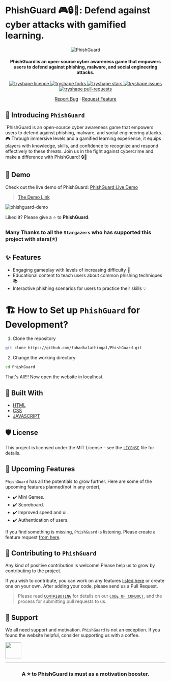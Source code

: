 # PhishGuard 🎮🔒🚀: Defend against cyber attacks with gamified learning.

<p align="center">
<img src="https://github.com/fuhadkalathingal/PhishGuard/assets/115918224/0366299b-1da5-489b-8c74-497aa8ae20ee" alt="PhishGuard"/>
<p/>

<h4 align="center">PhishGuard is an open-source cyber awareness game that empowers users to defend against phishing, malware, and social engineering attacks.</h4>

<p align="center">
<a href="https://github.com/fuhadkalathingal/PhishGuard/blob/master/LICENSE" target="blank">
<img src="https://img.shields.io/github/license/fuhadkalathingal/PhishGuard?style=flat-square" alt="tryshape licence" />
</a>
<a href="https://github.com/fuhadkalathingal/PhishGuard/fork" target="blank">
<img src="https://img.shields.io/github/forks/fuhadkalathingal/PhishGuard?style=flat-square" alt="tryshape forks"/>
</a>
<a href="https://github.com/fuhadkalathingal/PhishGuard/stargazers" target="blank">
<img src="https://img.shields.io/github/stars/fuhadkalathingal/PhishGuard?style=flat-square" alt="tryshape stars"/>
</a>
<a href="https://github.com/fuhadkalathingal/PhishGuard/issues" target="blank">
<img src="https://img.shields.io/github/issues/fuhadkalathingal/PhishGuard?style=flat-square" alt="tryshape issues"/>
</a>
<a href="https://github.com/fuhadkalathingal/PhishGuard/pulls" target="blank">
<img src="https://img.shields.io/github/issues-pr/fuhadkalathingal/PhishGuard?style=flat-square" alt="tryshape pull-requests"/>
</a>


<p align="center">
    <a href="https://github.com/fuhadkalathingal/PhishGuard/issues/new/choose">Report Bug</a>
    ·
    <a href="https://github.com/fuhadkalathingal/PhishGuard/issues/new/choose">Request Feature</a>
</p>

## 👋 Introducing `PhishGuard`
`PhishGuard is an open-source cyber awareness game that empowers users to defend against phishing, malware, and social engineering attacks. 🎮 Through immersive levels and a gamified learning experience, it equips players with knowledge, skills, and confidence to recognize and respond effectively to these threats. Join us in the fight against cybercrime and make a difference with PhishGuard! 🔒🚀

## 🚀 Demo
Check out the live demo of PhishGuard: [PhishGuard Live Demo](https://fuhadkalathingal.github.io/PhishGuard/)

> [The Demo Link](https://fuhadkalathingal.github.io/PhishGuard/)

![phishguard-demo](https://github.com/fuhadkalathingal/PhishGuard/assets/115918224/45043d23-79ef-4b14-b741-688c59a7c5ef)


Liked it? Please give a ⭐️ to <b>PhishGuard</b>.

### Many Thanks to all the `Stargazers` who has supported this project with stars(⭐)

## ✨ Features

- Engaging gameplay with levels of increasing difficulty 🚀
- Educational content to teach users about common phishing techniques 📚
- Interactive phishing scenarios for users to practice their skills 💡

# 🏗️ How to Set up `PhishGuard` for Development?

1. Clone the repository

```bash
git clone https://github.com/fuhadkalathingal/PhishGuard.git
```

2. Change the working directory

```bash
cd PhishGuard
```

That's All!!! Now open the website in localhost.

## 🍔 Built With
- [HTML](https://en.m.wikipedia.org/wiki/HTML)
- [CSS](https://en.m.wikipedia.org/wiki/CSS)
- [JAVASCRIPT](https://en.m.wikipedia.org/wiki/JavaScript)

## 🛡️ License
This project is licensed under the MIT License - see the [`LICENSE`](LICENSE) file for details.

## 🦄 Upcoming Features
`PhishGuard` has all the potentials to grow further. Here are some of the upcoming features planned(not in any order),

- ✔️ Mini Games.
- ✔️ Scoreboard.
- ✔️ Improved speed and ui.
- ✔️ Authentication of users.

If you find something is missing, `PhishGuard` is listening. Please create a feature request [from here](https://github.com/fuhadkalathingal/PhishGuard/issues/new/choose).

## 🤝 Contributing to `PhishGuard`
Any kind of positive contribution is welcome! Please help us to grow by contributing to the project.

If you wish to contribute, you can work on any features [listed here](https://github.com/fuhadkalathingal/PhishGuard#-upcoming-features) or create one on your own. After adding your code, please send us a Pull Request.

> Please read [`CONTRIBUTING`](CONTRIBUTING.md) for details on our [`CODE OF CONDUCT`](CODE_OF_CONDUCT.md), and the process for submitting pull requests to us.

## 🙏 Support

We all need support and motivation. `PhishGuard` is not an exception. If you found the website helpful, consider supporting us with a coffee.

<a href="https://bmc.link/PhishGuard">
    <img src="https://cdn.buymeacoffee.com/buttons/v2/default-yellow.png" height="50px">
</a>

---

<h3 align="center">
A ⭐️ to <b>PhishGuard</b> is must as a motivation booster.
</h3>
